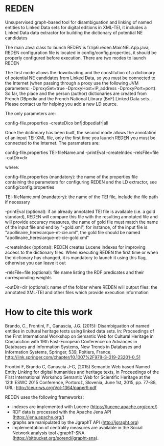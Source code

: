 # REDEN
Unsupervised graph-based tool for disambiguation and linking of named entities to Linked Data sets for digital editions in XML-TEI, it includes a Linked Data data extractor for building the dictionary of potential NE candidates

The main Java class to launch REDEN is fr.lip6.reden.MainNELApp.java, REDEN configuration file is located in config/config.properties, it should be properly configured before execution. There are two modes to launch REDEN 

The first mode allows the downloading and the constitution of a dictionary of potential NE candidates from Linked Data, so you must be connected to the Internet (when passing through a proxy use the following JVM parameters: -DproxySet=true -DproxyHost=IP_address -DproxyPort=port). So far, the place and the person (author) dictionaries are created from French DBpedia and the French National Library (BnF) Linked Data sets. Please contact us for helping you add a new LD source.

The only parameters are:  

config-file.properties -createDico bnf|dbpediafr|all

Once the dictionary has been built, the second mode allows the annotation of an input TEI-XML file, only the first time you launch REDEN you must be connected to the Internet. The parameters are:

config-file.properties TEI-fileName.xml -printEval -createIndex -relsFile\=file -outDir\=dir

where:

config-file.properties (mandatory): the name of the properties file containing the parameters for configuring REDEN and the LD extractor, see config/config.properties

TEI-fileName.xml (mandatory): the name of the TEI file, include the file path if necessary

-printEval (optional): if an already annotated TEI file is available (i.e. a gold standard), REDEN will compare this file with the resulting annotated file and will provide accuracy measures, the name of gold file must match the name of the input file and end by "-gold.xml", for instance, of the input file is "apollinaire_heresiarque-et-cie.xml", the gold file should be named "apollinaire_heresiarque-et-cie-gold.xml" 

-createIndex (optional): REDEN creates Lucene indexes for improving access to the dictionary files. When executing REDEN the first time or when the dictionary has changed, it is mandatory to launch it using this flag, otherwise you can leave it out

-relsFile\=file (optional): file name listing the RDF predicates and their corresponding weights 

-outDir\=dir (optional): name of the folder where REDEN will output files: the annotated XML-TEI and other files which provide execution information

# How to cite this work
Brando, C., Frontini, F., Ganascia, J.G. (2015): Disambiguation of named entities in cultural heritage texts using linked data sets. In: Proceedings of the First International Workshop on Semantic Web for Cultural Heritage in Conjunction with 19th East-European Conference on Advances in Databases and Information Systems, New Trends in Databases and Information Systems, Springer, 539, Poitiers, France, http://link.springer.com/chapter/10.1007%2F978-3-319-23201-0_51 

Frontini F, Brando C, Ganascia J-G, (2015) Semantic Web based Named Entity Linking for digital humanities and heritage texts, in Proceedings of the First International Workshop Semantic Web for Scientific Heritage at the 12th ESWC 2015 Conference, Portorož, Slovenia, June 1st, 2015, pp. 77-88, URL: http://ceur-ws.org/Vol-1364/paper9.pdf 

REDEN uses the following frameworks: 
- indexes are implemented with Lucene (https://lucene.apache.org/core/)
- RDF data is processed with the Apache Jena API (https://jena.apache.org/) 
- graphs are manipulated by the JgraphT API (http://jgrapht.org)
- implementation of centrality measures are available in the Social Network analysis tool JgraphT-SNA (https://bitbucket.org/sorend/jgrapht-sna).